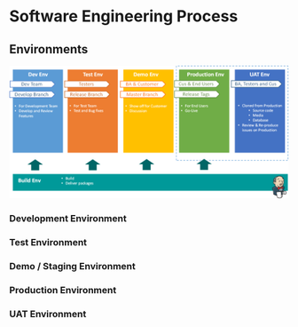 # Software Engineering Process
## Environments 

![alt text]( ./se-imgs/target-environments.png "Logo Title Text 1")

### Development Environment

### Test Environment

### Demo / Staging Environment

### Production Environment

### UAT Environment
